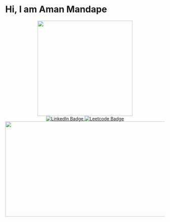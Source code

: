 # Hi, I am Aman Mandape


<div id="header" align="center">
  <img src="https://media.giphy.com/media/v1.Y2lkPTc5MGI3NjExNW1iZTlxbW0ybmZjMTFieWZ6OGpyYWRpZ284ajB4NjM1aWthNnhleSZlcD12MV9pbnRlcm5hbF9naWZfYnlfaWQmY3Q9Zw/f8hd7QP9LT31Rk2NG1/giphy.gif" width="300"/>
</div>

<div id="badges" align="center">
  <a href="https://www.linkedin.com/in/amanvmandape/">
    <img src="https://img.shields.io/badge/LinkedIn-blue?style=for-the-badge&logo=linkedin&logoColor=white" alt="LinkedIn Badge"/>
  </a>
  <a href="https://leetcode.com/amanvmandape/">
    <img src="https://img.shields.io/badge/Leetcode-yellow?style=for-the-badge&logo=Leetcode&logoColor=white" alt="Leetcode Badge"/>
  </a>
</div>

<div id="badges" align="center">
  <img src="https://komarev.com/ghpvc/?username=amanvmandape&style=flat-square&color=blue" alt=""/>
</div>

<div align="center">
  <img src="https://media.giphy.com/media/dWesBcTLavkZuG35MI/giphy.gif" width="600" height="300"/>
</div>
